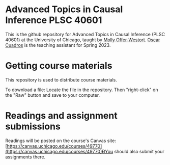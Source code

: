# Advanced Topics in Causal Inference PLSC 40601
This is the github repository for Advanced Topics in Causal Inference (PLSC 40601) at the University of Chicago, taught by [Molly Offer-Westort](https://mollyow.github.io). [Oscar Cuadros](https://harris-uchicago-csm.symplicity.com/profiles/oscar.cuadros) is the teaching assistant for Spring 2023.

# Getting course materials
This repository is used to distribute course materials.

To download a file: Locate the file in the repository. Then "right-click" on the "Raw" button and save to your computer.

# Readings and assignment submissions
Readings will be posted on the course's Canvas site: [https://canvas.uchicago.edu/courses/49770](https://canvas.uchicago.edu/courses/49770)ÐYou should also submit your assignments there.

